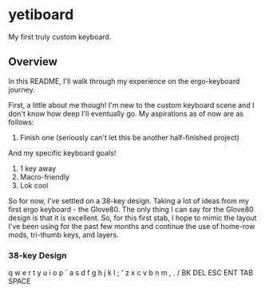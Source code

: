 # yetiboard

My first truly custom keyboard. 

## Overview
In this README, I'll walk through my experience on the ergo-keyboard journey. 

First, a little about me though! I'm new to the custom keyboard scene and I don't know how deep I'll eventually go. My aspirations as of now are as follows:
1. Finish one (seriously can't let this be another half-finished project) 

And my specific keyboard goals!
1. 1 key away 
2. Macro-friendly
3. Lok cool

So for now, I've settled on a 38-key design. Taking a lot of ideas from my first ergo keyboard - the Glove80. The only thing I can say for the Glove80 design is that it is excellent. So, for this first stab, I hope to mimic the layout I've been using for the past few months and continue the use of home-row mods, tri-thumb keys, and layers.

### 38-key Design

  q w e r t            y u i o p
` a s d f g            h j k l ; '
  z x c v b            n m , . /
     BK DEL ESC    ENT TAB SPACE


